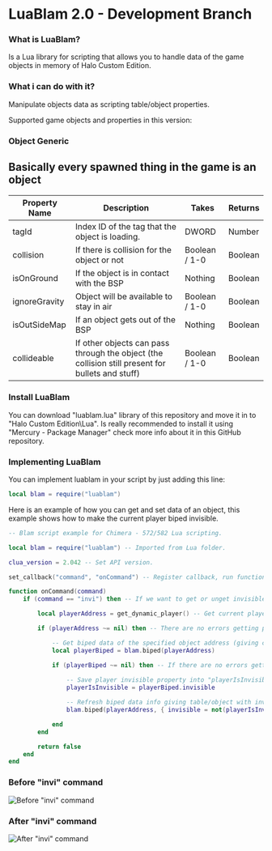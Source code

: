 # LuaBlam 2.0 - Development Branch

### What is LuaBlam?
Is a Lua library for scripting that allows you to handle data of the game objects in memory of Halo Custom Edition.

### What i can do with it?
Manipulate objects data as scripting table/object properties.

Supported game objects and properties in this version:

### Object Generic
## Basically every spawned thing in the game is an object

| Property Name | Description | Takes | Returns |
| ------------- | ------------- | ------------- | ------------- |
| tagId | Index ID of the tag that the object is loading. | DWORD | Number |
| collision | If there is collision for the object or not | Boolean / 1-0 | Boolean |
| isOnGround | If the object is in contact with the BSP | Nothing | Boolean |
| ignoreGravity | Object will be available to stay in air | Boolean / 1-0 | Boolean |
| isOutSideMap | If an object gets out of the BSP | Nothing | Boolean |
| collideable | If other objects can pass through the object (the collision still present for bullets and stuff) | Boolean / 1-0 | Boolean |

### Install LuaBlam
You can download "luablam.lua" library of this repository and move it in to "Halo Custom Edition\Lua".
Is really recommended to install it using "Mercury - Package Manager" check more info about it in this GitHub repository.

### Implementing LuaBlam
You can implement luablam in your script by just adding this line:
```lua
local blam = require("luablam")
```

Here is an example of how you can get and set data of an object, this example shows how to make the current player biped invisible.
```lua
-- Blam script example for Chimera - 572/582 Lua scripting.

local blam = require("luablam") -- Imported from Lua folder.

clua_version = 2.042 -- Set API version.

set_callback("command", "onCommand") -- Register callback, run function "onCommand" when triggered.

function onCommand(command)
    if (command == "invi") then -- If we want to get or unget invisible then...

        local playerAddress = get_dynamic_player() -- Get current player memory address.

        if (playerAddress ~= nil) then -- There are no errors getting player address then...

            -- Get biped data of the specified object address (giving current player address).
            local playerBiped = blam.biped(playerAddress)

            if (playerBiped ~= nil) then -- If there are no errors getting player biped data then...
                
                -- Save player invisible property into "playerIsInvisible" variable
                playerIsInvisible = playerBiped.invisible

                -- Refresh biped data info giving table/object with invisible property with "not" operator to invert value
                blam.biped(playerAddress, { invisible = not(playerIsInvisible) })

            end
        end

        return false
    end
end
```
### Before "invi" command
![Before "invi" command](https://i.imgur.com/W8Vyw0F.png)

### After "invi" command
![After "invi" command](https://i.imgur.com/oENJ4xG.png)

